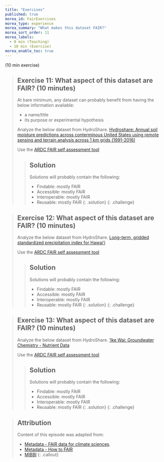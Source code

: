 ```yaml
---
title: "Exercises"
published: true
morea_id: FairExercises
morea_type: experience
morea_summary: "What makes this dataset FAIR?"
morea_sort_order: 11
morea_labels:
  - 0 min (Teaching)
  - 10 min (Exercise)
morea_enable_toc: true
---
```


(10 min exercise)

> ## Exercise 11: What aspect of this dataset are FAIR? (10 minutes)
>
> At bare minimum, any dataset can probably benefit from having the below information available:
>
> - a name/title
> - its purpose or experimental hypothesis
>
> Analyze the below dataset from HydroShare.
> [Hydroshare: Annual soil moisture predictions across conterminous United States using remote sensing and terrain analysis across 1 km grids (1991-2016)](https://www.hydroshare.org/resource/b8f6eae9d89241cf8b5904033460af61/)
>
> Use the [ARDC FAIR self assessment tool](https://ardc.edu.au/resources/aboutdata/fair-data/fair-self-assessment-tool/)
>
> > ## Solution
> >
> > Solutions will probably contain the following:
> >
> > - Findable: mostly FAIR
> > - Accessible: mostly FAIR
> > - Interoperable: mostly FAIR
> > - Reusable: mostly FAIR
> >   {: .solution}
> >   {: .challenge}

> ## Exercise 12: What aspect of this dataset are FAIR? (10 minutes)
>
> Analyze the below dataset from HydroShare.
> [Long-term, gridded standardized precipitation index for Hawai‘i](http://ikewai.org/data/?dd=3737090897300090390-242ac1110-0001-012)
>
> Use the [ARDC FAIR self assessment tool](https://ardc.edu.au/resources/aboutdata/fair-data/fair-self-assessment-tool/)
>
> > ## Solution
> >
> > Solutions will probably contain the following:
> >
> > - Findable: mostly FAIR
> > - Accessible: mostly FAIR
> > - Interoperable: mostly FAIR
> > - Reusable: mostly FAIR
> >   {: .solution}
> >   {: .challenge}

> ## Exercise 13: What aspect of this dataset are FAIR? (10 minutes)
>
> Analyze the below dataset from HydroShare.
> [‘Ike Wai: Groundwater Chemistry - Nutrient Data](http://ikewai.org/groundwater-chemistry-nutrient-data/)
>
> Use the [ARDC FAIR self assessment tool](https://ardc.edu.au/resources/aboutdata/fair-data/fair-self-assessment-tool/)
>
> > ## Solution
> >
> > Solutions will probably contain the following:
> >
> > - Findable: mostly FAIR
> > - Accessible: mostly FAIR
> > - Interoperable: mostly FAIR
> > - Reusable: mostly FAIR
> >   {: .solution}
> >   {: .challenge}

> ## Attribution
>
> Content of this episode was adapted from:
>
> - [Metadata - FAIR data for climate sciences](https://escience-academy.github.io/Lesson-FAIR-Data-Climate/metadata/index.html).
> - [Metadata - How to FAIR](https://howtofair.dk/how-to-fair/metadata/)
> - [MIBBI](https://fairsharing.org/collection/MIBBI)
>   {: .callout}
